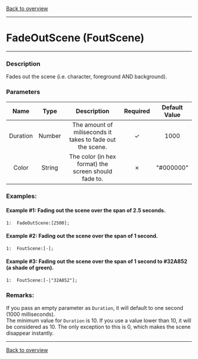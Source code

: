 [Back to overview](index.md)

---
# FadeOutScene  (FoutScene)

---

### Description
Fades out the scene (i.e. character, foreground AND background).

### Parameters

|Name|Type|Description|Required|Default Value|
|:---:|:---:|:---:|:---:|:---:|
|Duration|Number|The amount of miliseconds it takes to fade out the scene.|✓|1000|
|Color|String|The color (in hex format) the screen should fade to.|✗|"#000000"|

### Examples:
#### Example #1: Fading out the scene over the span of 2.5 seconds.
```
1:  FadeOutScene:[2500];
```

#### Example #2: Fading out the scene over the span of 1 second.
```
1:  FoutScene:[-];
```

#### Example #3: Fading out the scene over the span of 1 second to #32A852 (a shade of green).
```
1:  FoutScene:[-|"32A852"];
```

### Remarks:
If you pass an empty parameter as `Duration`, it will default to one second (1000 milliseconds).  
The minimum value for `Duration` is 10. If you use a value lower than 10, it will be considered as 10. The only exception to this is 0, which makes the scene disappear instantly.

---
[Back to overview](index.md)
